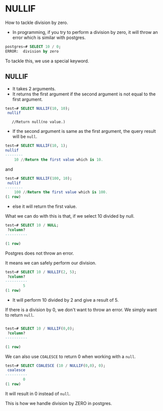 # NULLIF

How to tackle division by zero.

- In programming, if you try to perform a division by zero, it will throw an error which is similar with postgres.

```sql
postgres=# SELECT 10 / 0;
ERROR:  division by zero
```

To tackle this, we use a special keyword.

## NULLIF

- It takes 2 arguments.
- It returns the first argument if the second argument is not equal to the first argument.

```sql
test=# SELECT NULLIF(10, 10);
 nullif
```

       //Return null(no value.)

- If the second argument is same as the first argument, the query result will be `null`.

```sql
test=# SELECT NULLIF(10, 1);
nullif
--------
    10 //Return the first value which is 10.
```

and

```sql
test=# SELECT NULLIF(100, 10);
 nullif
--------
    100 //Return the first value which is 100.
(1 row)
```

- else it will return the first value.

What we can do with this is that, if we select 10 divided by null.

```sql
test=# SELECT 10 / NULL;
 ?column?
----------

(1 row)
```

Postgres does not throw an error.

It means we can safely perform our division.

```sql
test=# SELECT 10 / NULLIF(2, 5);
 ?column?
----------
        5
(1 row)
```

- It will perform 10 divided by 2 and give a result of 5.

If there is a division by 0, we don't want to throw an error. We simply want to return `null`.

```sql

test=# SELECT 10 / NULLIF(0,0);
 ?column?
----------

(1 row)

```

We can also use `COALESCE` to return 0 when working with a `null`.

```sql
test=# SELECT COALESCE (10 / NULLIF(0,0), 0);
 coalesce
----------
        0
(1 row)
```

It will result in 0 instead of `null`.

This is how we handle division by ZERO in postgres.
